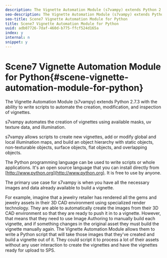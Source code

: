 ```yaml
---
description: The Vignette Automation Module (s7vampy) extends Python 2.7.3 with the ability to write scripts to automate the creation, modification, and inspection of vignettes.
seo-description: The Vignette Automation Module (s7vampy) extends Python 2.7.3 with the ability to write scripts to automate the creation, modification, and inspection of vignettes.
seo-title: Scene7 Vignette Automation Module for Python
title: Scene7 Vignette Automation Module for Python
uuid: adb07726-7daf-460d-b775-ffcf524d165a
index: y
internal: n
snippet: y
---
```


# Scene7 Vignette Automation Module for Python{#scene-vignette-automation-module-for-python}

The Vignette Automation Module (s7vampy) extends Python 2.7.3 with the ability to write scripts to automate the creation, modification, and inspection of vignettes.

 s7vampy automates the creation of vignettes using available masks, uv texture data, and illumination.

s7vampy allows scripts to create new vignettes, add or modify global and local illumination maps, and build an object hierarchy with static objects, non-texturable objects, surface objects, flat objects, and overlapping objects.

The Python programming language can be used to write scripts or whole applications. It's an open source language that you can install directly from [http://www.python.org](http://www.python.org). It is free to use by anyone.

The primary use case for s7vampy is when you have all the necessary images and data already available to build a vignette.

For example, imagine that a jewelry retailer has rendered all the gems and jewelry assets in their 3D CAD environment using specialized render technology. They are able to automatically create the images from their 3D CAD environment so that they are ready to push it in to a vignette. However, that means that they need to use Image Authoring to manually build each vignette, and if something changes in the original asset they must build the vignette manually again. The Vignette Automation Module allows them to write a Python script that will take those images that they've created and build a vignette out of it. They could script it to process a lot of their assets without any user interaction to create the vignettes and have the vignettes ready for upload to SPS.

